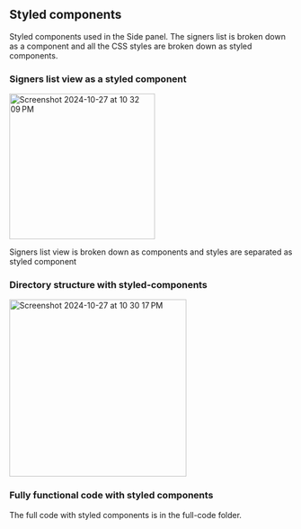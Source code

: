 ## Styled components

Styled components used in the Side panel.
The signers list is broken down as a component and all the CSS styles are broken down as styled components.

### Signers list view as a styled component
<img width="259" alt="Screenshot 2024-10-27 at 10 32 09 PM" src="https://github.com/user-attachments/assets/8d9ad2b6-290e-4688-aa21-30521ab29ff8">

Signers list view is broken down as components and styles are separated as styled component

### Directory structure with styled-components
<img width="315" alt="Screenshot 2024-10-27 at 10 30 17 PM" src="https://github.com/user-attachments/assets/1d32544e-3696-4aa4-80b4-fcc3d0df9207">

### Fully functional code with styled components
The full code with styled components is in the full-code folder.




